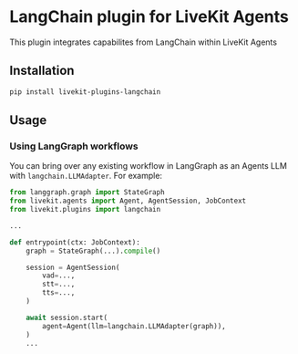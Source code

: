 # LangChain plugin for LiveKit Agents

This plugin integrates capabilites from LangChain within LiveKit Agents

## Installation

```bash
pip install livekit-plugins-langchain
```

## Usage

### Using LangGraph workflows

You can bring over any existing workflow in LangGraph as an Agents LLM with `langchain.LLMAdapter`. For example:

```python
from langgraph.graph import StateGraph
from livekit.agents import Agent, AgentSession, JobContext
from livekit.plugins import langchain

...

def entrypoint(ctx: JobContext):
    graph = StateGraph(...).compile()

    session = AgentSession(
        vad=...,
        stt=...,
        tts=...,
    )

    await session.start(
        agent=Agent(llm=langchain.LLMAdapter(graph)),
    )
    ...
```
